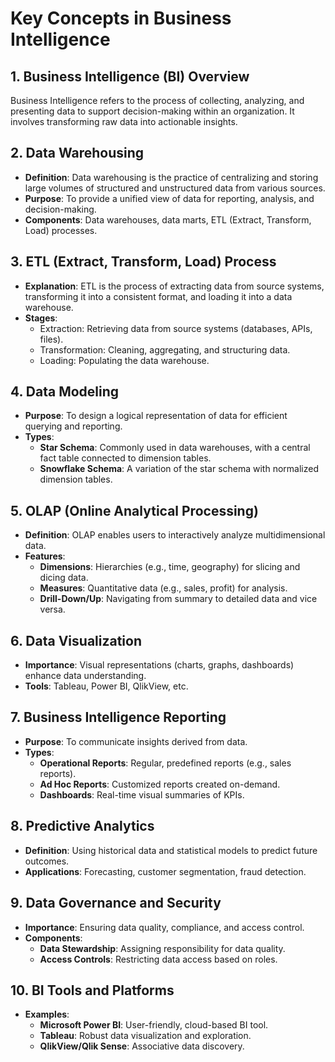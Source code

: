 # Key Concepts in Business Intelligence

## 1. **Business Intelligence (BI) Overview**
Business Intelligence refers to the process of collecting, analyzing, and presenting data to support decision-making within an organization. It involves transforming raw data into actionable insights.

## 2. **Data Warehousing**
- **Definition**: Data warehousing is the practice of centralizing and storing large volumes of structured and unstructured data from various sources.
- **Purpose**: To provide a unified view of data for reporting, analysis, and decision-making.
- **Components**: Data warehouses, data marts, ETL (Extract, Transform, Load) processes.

## 3. **ETL (Extract, Transform, Load) Process**
- **Explanation**: ETL is the process of extracting data from source systems, transforming it into a consistent format, and loading it into a data warehouse.
- **Stages**:
    - Extraction: Retrieving data from source systems (databases, APIs, files).
    - Transformation: Cleaning, aggregating, and structuring data.
    - Loading: Populating the data warehouse.

## 4. **Data Modeling**
- **Purpose**: To design a logical representation of data for efficient querying and reporting.
- **Types**:
    - **Star Schema**: Commonly used in data warehouses, with a central fact table connected to dimension tables.
    - **Snowflake Schema**: A variation of the star schema with normalized dimension tables.

## 5. **OLAP (Online Analytical Processing)**
- **Definition**: OLAP enables users to interactively analyze multidimensional data.
- **Features**:
    - **Dimensions**: Hierarchies (e.g., time, geography) for slicing and dicing data.
    - **Measures**: Quantitative data (e.g., sales, profit) for analysis.
    - **Drill-Down/Up**: Navigating from summary to detailed data and vice versa.

## 6. **Data Visualization**
- **Importance**: Visual representations (charts, graphs, dashboards) enhance data understanding.
- **Tools**: Tableau, Power BI, QlikView, etc.

## 7. **Business Intelligence Reporting**
- **Purpose**: To communicate insights derived from data.
- **Types**:
    - **Operational Reports**: Regular, predefined reports (e.g., sales reports).
    - **Ad Hoc Reports**: Customized reports created on-demand.
    - **Dashboards**: Real-time visual summaries of KPIs.

## 8. **Predictive Analytics**
- **Definition**: Using historical data and statistical models to predict future outcomes.
- **Applications**: Forecasting, customer segmentation, fraud detection.

## 9. **Data Governance and Security**
- **Importance**: Ensuring data quality, compliance, and access control.
- **Components**:
    - **Data Stewardship**: Assigning responsibility for data quality.
    - **Access Controls**: Restricting data access based on roles.

## 10. **BI Tools and Platforms**
- **Examples**:
    - **Microsoft Power BI**: User-friendly, cloud-based BI tool.
    - **Tableau**: Robust data visualization and exploration.
    - **QlikView/Qlik Sense**: Associative data discovery.

